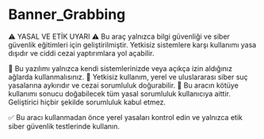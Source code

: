 # Banner_Grabbing
⚠ YASAL VE ETİK UYARI ⚠
Bu araç yalnızca bilgi güvenliği ve siber güvenlik eğitimleri için geliştirilmiştir. Yetkisiz sistemlere karşı kullanımı yasa dışıdır ve ciddi cezai yaptırımlara yol açabilir.

🔴 Bu yazılımı yalnızca kendi sistemlerinizde veya açıkça izin aldığınız ağlarda kullanmalısınız.
🔴 Yetkisiz kullanım, yerel ve uluslararası siber suç yasalarına aykırıdır ve cezai sorumluluk doğurabilir.
🔴 Bu aracın kötüye kullanımı sonucu doğabilecek tüm yasal sorumluluk kullanıcıya aittir. Geliştirici hiçbir şekilde sorumluluk kabul etmez.

✅ Bu aracı kullanmadan önce yerel yasaları kontrol edin ve yalnızca etik siber güvenlik testlerinde kullanın.


